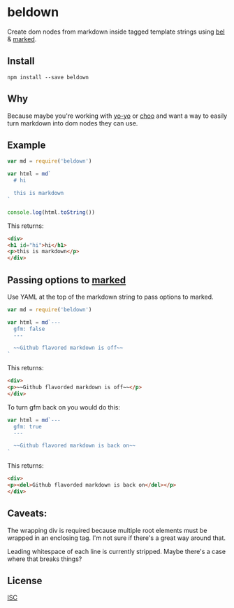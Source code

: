 # beldown

Create dom nodes from markdown inside tagged template strings using [bel](https://github.com/shama/bel) & [marked](https://github.com/chjj/marked).

## Install

```
npm install --save beldown
```

## Why

Because maybe you're working with [yo-yo](https://github.com/maxogden/yo-yo) or [choo](https://github.com/yoshuawuyts/choo) and want a way to easily turn markdown into dom nodes they can use.

## Example

```js
var md = require('beldown')

var html = md`
  # hi

  this is markdown
`

console.log(html.toString())
```

This returns:

```html
<div>
<h1 id="hi">hi</h1>
<p>this is markdown</p>
</div>
```

## Passing options to [marked](https://github.com/chjj/marked)

Use YAML at the top of the markdown string to pass options to marked.

```js
var md = require('beldown')

var html = md`---
  gfm: false
  ---

  ~~Github flavored markdown is off~~
`
```

This returns:

```html
<div>
<p>~~Github flavorded markdown is off~~</p>
</div>
```

To turn gfm back on you would do this:

```js
var html = md`---
  gfm: true
  ---

  ~~Github flavored markdown is back on~~
`
```

This returns:

```html
<div>
<p><del>Github flavorded markdown is back on</del></p>
</div>
```

## Caveats:
The wrapping div is required because multiple root elements must be wrapped in an enclosing tag. I'm not sure if there's a great way around that.

Leading whitespace of each line is currently stripped. Maybe there's a case where that breaks things?

## License
[ISC](LICENSE.md)
